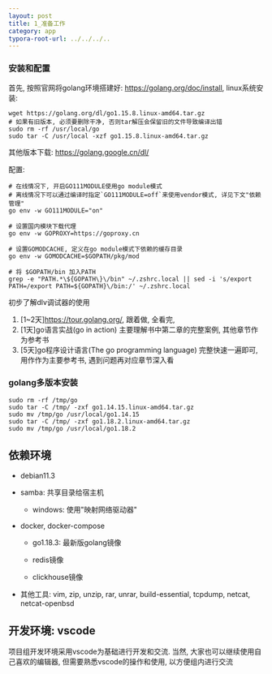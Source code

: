 ```yaml
---
layout: post
title: 1_准备工作
category: app
typora-root-url: ../../../..
---
```


### 安装和配置

首先, 按照官网将golang环境搭建好: https://golang.org/doc/install, linux系统安装:

```shell
wget https://golang.org/dl/go1.15.8.linux-amd64.tar.gz
# 如果有旧版本, 必须要删除干净, 否则tar解压会保留旧的文件导致编译出错
sudo rm -rf /usr/local/go
sudo tar -C /usr/local -xzf go1.15.8.linux-amd64.tar.gz
```

其他版本下载: https://golang.google.cn/dl/

配置:

```shell
# 在线情况下, 开启GO111MODULE使用go module模式
# 离线情况下可以通过编译时指定`GO111MODULE=off`来使用vendor模式, 详见下文"依赖管理"
go env -w GO111MODULE="on"

# 设置国内模块下载代理
go env -w GOPROXY=https://goproxy.cn

# 设置GOMODCACHE, 定义在go module模式下依赖的缓存目录
go env -w GOMODCACHE=$GOPATH/pkg/mod

# 将 $GOPATH/bin 加入PATH
grep -e "PATH.*\${GOPATH\}\/bin" ~/.zshrc.local || sed -i 's/export PATH=/export PATH=${GOPATH}\/bin:/' ~/.zshrc.local
```

初步了解dlv调试器的使用

1. [1~2天]https://tour.golang.org/, 跟着做, 全看完,
2. [1天]go语言实战(go in action) 主要理解书中第二章的完整案例, 其他章节作为参考书
3. [5天]go程序设计语言(The go programming language) 完整快速一遍即可, 用作作为主要参考书, 遇到问题再对应章节深入看 

### golang多版本安装

```shell
sudo rm -rf /tmp/go
sudo tar -C /tmp/ -zxf go1.14.15.linux-amd64.tar.gz
sudo mv /tmp/go /usr/local/go1.14.15
sudo tar -C /tmp/ -zxf go1.18.2.linux-amd64.tar.gz
sudo mv /tmp/go /usr/local/go1.18.2
```



## 依赖环境

* debian11.3

* samba: 共享目录给宿主机

  * windows: 使用"映射网络驱动器"

* docker, docker-compose

  * go1.18.3: 最新版golang镜像

  * redis镜像

  * clickhouse镜像

* 其他工具: vim, zip, unzip, rar, unrar, build-essential, tcpdump, netcat, netcat-openbsd

## 开发环境: vscode

项目组开发环境采用vscode为基础进行开发和交流. 当然, 大家也可以继续使用自己喜欢的编辑器, 但需要熟悉vscode的操作和使用, 以方便组内进行交流

